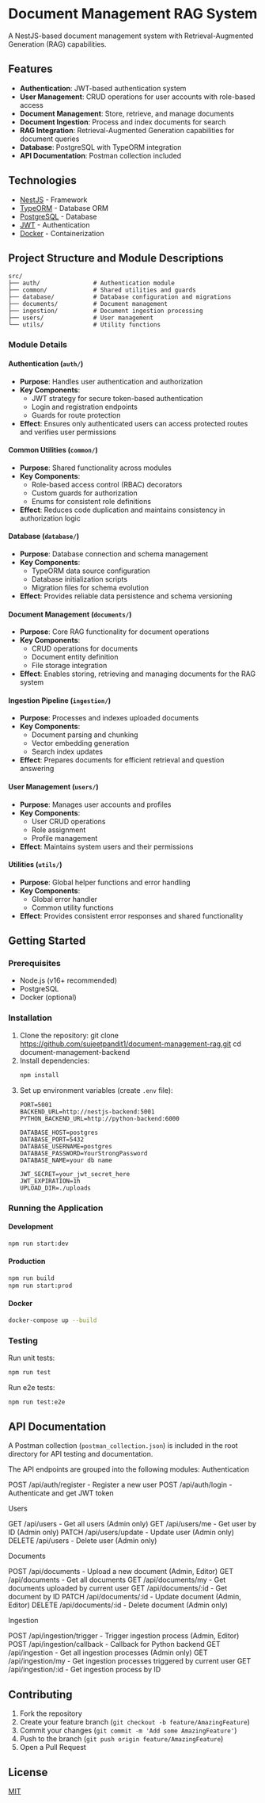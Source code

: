 # Document Management RAG System

A NestJS-based document management system with Retrieval-Augmented Generation (RAG) capabilities.

## Features

- **Authentication**: JWT-based authentication system
- **User Management**: CRUD operations for user accounts with role-based access
- **Document Management**: Store, retrieve, and manage documents
- **Document Ingestion**: Process and index documents for search
- **RAG Integration**: Retrieval-Augmented Generation capabilities for document queries
- **Database**: PostgreSQL with TypeORM integration
- **API Documentation**: Postman collection included

## Technologies

- [NestJS](https://nestjs.com/) - Framework
- [TypeORM](https://typeorm.io/) - Database ORM
- [PostgreSQL](https://www.postgresql.org/) - Database
- [JWT](https://jwt.io/) - Authentication
- [Docker](https://www.docker.com/) - Containerization

## Project Structure and Module Descriptions

```
src/
├── auth/               # Authentication module
├── common/             # Shared utilities and guards
├── database/           # Database configuration and migrations
├── documents/          # Document management
├── ingestion/          # Document ingestion processing
├── users/              # User management
└── utils/              # Utility functions
```

### Module Details

#### Authentication (`auth/`)
- **Purpose**: Handles user authentication and authorization
- **Key Components**:
  - JWT strategy for secure token-based authentication
  - Login and registration endpoints
  - Guards for route protection
- **Effect**: Ensures only authenticated users can access protected routes and verifies user permissions

#### Common Utilities (`common/`)
- **Purpose**: Shared functionality across modules
- **Key Components**:
  - Role-based access control (RBAC) decorators
  - Custom guards for authorization
  - Enums for consistent role definitions
- **Effect**: Reduces code duplication and maintains consistency in authorization logic

#### Database (`database/`)
- **Purpose**: Database connection and schema management
- **Key Components**:
  - TypeORM data source configuration
  - Database initialization scripts
  - Migration files for schema evolution
- **Effect**: Provides reliable data persistence and schema versioning

#### Document Management (`documents/`)
- **Purpose**: Core RAG functionality for document operations
- **Key Components**:
  - CRUD operations for documents
  - Document entity definition
  - File storage integration
- **Effect**: Enables storing, retrieving and managing documents for the RAG system

#### Ingestion Pipeline (`ingestion/`)
- **Purpose**: Processes and indexes uploaded documents
- **Key Components**:
  - Document parsing and chunking
  - Vector embedding generation
  - Search index updates
- **Effect**: Prepares documents for efficient retrieval and question answering

#### User Management (`users/`)
- **Purpose**: Manages user accounts and profiles
- **Key Components**:
  - User CRUD operations
  - Role assignment
  - Profile management
- **Effect**: Maintains system users and their permissions

#### Utilities (`utils/`)
- **Purpose**: Global helper functions and error handling
- **Key Components**:
  - Global error handler
  - Common utility functions
- **Effect**: Provides consistent error responses and shared functionality

## Getting Started

### Prerequisites

- Node.js (v16+ recommended)
- PostgreSQL
- Docker (optional)

### Installation

1. Clone the repository:
   git clone https://github.com/sujeetpandit1/document-management-rag.git
   cd document-management-backend
2. Install dependencies:
   ```bash
   npm install
   ```
3. Set up environment variables (create `.env` file):
   ```
   PORT=5001
   BACKEND_URL=http://nestjs-backend:5001
   PYTHON_BACKEND_URL=http://python-backend:6000

   DATABASE_HOST=postgres
   DATABASE_PORT=5432
   DATABASE_USERNAME=postgres
   DATABASE_PASSWORD=YourStrongPassword
   DATABASE_NAME=your db name

   JWT_SECRET=your_jwt_secret_here
   JWT_EXPIRATION=1h
   UPLOAD_DIR=./uploads
   ```

### Running the Application

#### Development
```bash
npm run start:dev
```

#### Production
```bash
npm run build
npm run start:prod
```

#### Docker
```bash
docker-compose up --build
```

### Testing

Run unit tests:
```bash
npm run test
```

Run e2e tests:
```bash
npm run test:e2e
```

## API Documentation

A Postman collection (`postman_collection.json`) is included in the root directory for API testing and documentation.

The API endpoints are grouped into the following modules:
Authentication

POST /api/auth/register - Register a new user
POST /api/auth/login - Authenticate and get JWT token

Users

GET /api/users - Get all users (Admin only)
GET /api/users/me - Get user by ID (Admin only)
PATCH /api/users/update - Update user (Admin only)
DELETE /api/users - Delete user (Admin only)

Documents

POST /api/documents - Upload a new document (Admin, Editor)
GET /api/documents - Get all documents
GET /api/documents/my - Get documents uploaded by current user
GET /api/documents/:id - Get document by ID
PATCH /api/documents/:id - Update document (Admin, Editor)
DELETE /api/documents/:id - Delete document (Admin only)

Ingestion

POST /api/ingestion/trigger - Trigger ingestion process (Admin, Editor)
POST /api/ingestion/callback - Callback for Python backend
GET /api/ingestion - Get all ingestion processes (Admin only)
GET /api/ingestion/my - Get ingestion processes triggered by current user
GET /api/ingestion/:id - Get ingestion process by ID

## Contributing

1. Fork the repository
2. Create your feature branch (`git checkout -b feature/AmazingFeature`)
3. Commit your changes (`git commit -m 'Add some AmazingFeature'`)
4. Push to the branch (`git push origin feature/AmazingFeature`)
5. Open a Pull Request

## License

[MIT](UNLICENCED)
